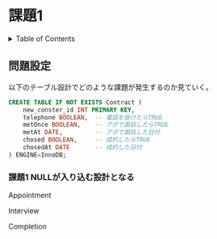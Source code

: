 # 課題1

<!-- START doctoc generated TOC please keep comment here to allow auto update -->
<!-- DON'T EDIT THIS SECTION, INSTEAD RE-RUN doctoc TO UPDATE -->
<details>
<summary>Table of Contents</summary>

- [問題設定](#%E5%95%8F%E9%A1%8C%E8%A8%AD%E5%AE%9A)
  - [課題1 ｌ](#%E8%AA%B2%E9%A1%8C1-%EF%BD%8C)

</details>
<!-- END doctoc generated TOC please keep comment here to allow auto update -->

## 問題設定

以下のテーブル設計でどのような課題が発生するのか見ていく。

```sql
CREATE TABLE IF NOT EXISTS Contract (
    new_conster_id INT PRIMARY KEY,
    telephone BOOLEAN,  -- 電話を掛けたらTRUE
    metOnce BOOLEAN,    -- アポで面談したらTRUE
    metAt DATE,         -- アポで面談した日付
    chosed BOOLEAN,     -- 成約したらTRUE
    chosedAt DATE       -- 成約した日付
) ENGINE=InnoDB;
```

### 課題1 NULLが入り込む設計となる


Appointment

Interview

Completion


